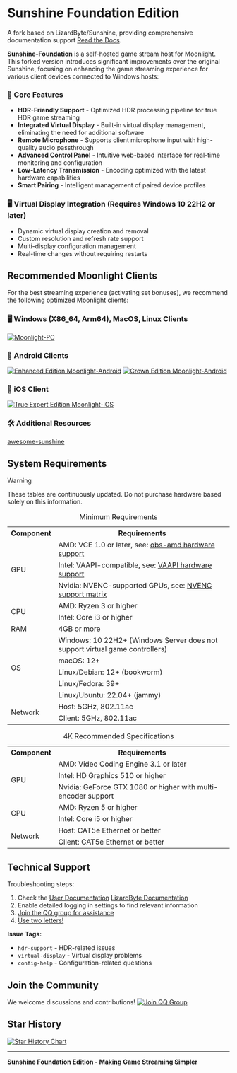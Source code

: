 # Sunshine Foundation Edition

A fork based on LizardByte/Sunshine, providing comprehensive documentation support [Read the Docs](https://docs.qq.com/aio/DSGdQc3htbFJjSFdO?p=YTpMj5JNNdB5hEKJhhqlSB).

**Sunshine-Foundation** is a self-hosted game stream host for Moonlight. This forked version introduces significant improvements over the original Sunshine, focusing on enhancing the game streaming experience for various client devices connected to Windows hosts:

### 🌟 Core Features
- **HDR-Friendly Support** - Optimized HDR processing pipeline for true HDR game streaming
- **Integrated Virtual Display** - Built-in virtual display management, eliminating the need for additional software
- **Remote Microphone** - Supports client microphone input with high-quality audio passthrough
- **Advanced Control Panel** - Intuitive web-based interface for real-time monitoring and configuration
- **Low-Latency Transmission** - Encoding optimized with the latest hardware capabilities
- **Smart Pairing** - Intelligent management of paired device profiles

### 🖥️ Virtual Display Integration (Requires Windows 10 22H2 or later)
- Dynamic virtual display creation and removal
- Custom resolution and refresh rate support
- Multi-display configuration management
- Real-time changes without requiring restarts


## Recommended Moonlight Clients

For the best streaming experience (activating set bonuses), we recommend the following optimized Moonlight clients:

### 🖥️ Windows (X86_64, Arm64), MacOS, Linux Clients
[![Moonlight-PC](https://img.shields.io/badge/Moonlight-PC-red?style=for-the-badge&logo=windows)](https://github.com/qiin2333/moonlight-qt)

### 📱 Android Clients
[![Enhanced Edition Moonlight-Android](https://img.shields.io/badge/Enhanced_Edition-Moonlight--Android-green?style=for-the-badge&logo=android)](https://github.com/qiin2333/moonlight-android/releases/tag/shortcut)
[![Crown Edition Moonlight-Android](https://img.shields.io/badge/Crown_Edition-Moonlight--Android-blue?style=for-the-badge&logo=android)](https://github.com/WACrown/moonlight-android)

### 📱 iOS Client
[![True Expert Edition Moonlight-iOS](https://img.shields.io/badge/True_Expert_Edition-Moonlight--iOS-lightgrey?style=for-the-badge&logo=apple)](https://github.com/TrueZhuangJia/moonlight-ios-NativeMultiTouchPassthrough)


### 🛠️ Additional Resources 
[awesome-sunshine](https://github.com/LizardByte/awesome-sunshine)

## System Requirements


> [!WARNING] 
> These tables are continuously updated. Do not purchase hardware based solely on this information.


<table>
    <caption id="minimum_requirements">Minimum Requirements</caption>
    <tr>
        <th>Component</th>
        <th>Requirements</th>
    </tr>
    <tr>
        <td rowspan="3">GPU</td>
        <td>AMD: VCE 1.0 or later, see: <a href="https://github.com/obsproject/obs-amd-encoder/wiki/Hardware-Support">obs-amd hardware support</a></td>
    </tr>
    <tr>
        <td>Intel: VAAPI-compatible, see: <a href="https://www.intel.com/content/www/us/en/developer/articles/technical/linuxmedia-vaapi.html">VAAPI hardware support</a></td>
    </tr>
    <tr>
        <td>Nvidia: NVENC-supported GPUs, see: <a href="https://developer.nvidia.com/video-encode-and-decode-gpu-support-matrix-new">NVENC support matrix</a></td>
    </tr>
    <tr>
        <td rowspan="2">CPU</td>
        <td>AMD: Ryzen 3 or higher</td>
    </tr>
    <tr>
        <td>Intel: Core i3 or higher</td>
    </tr>
    <tr>
        <td>RAM</td>
        <td>4GB or more</td>
    </tr>
    <tr>
        <td rowspan="5">OS</td>
        <td>Windows: 10 22H2+ (Windows Server does not support virtual game controllers)</td>
    </tr>
    <tr>
        <td>macOS: 12+</td>
    </tr>
    <tr>
        <td>Linux/Debian: 12+ (bookworm)</td>
    </tr>
    <tr>
        <td>Linux/Fedora: 39+</td>
    </tr>
    <tr>
        <td>Linux/Ubuntu: 22.04+ (jammy)</td>
    </tr>
    <tr>
        <td rowspan="2">Network</td>
        <td>Host: 5GHz, 802.11ac</td>
    </tr>
    <tr>
        <td>Client: 5GHz, 802.11ac</td>
    </tr>
</table>

<table>
    <caption id="4k_suggestions">4K Recommended Specifications</caption>
    <tr>
        <th>Component</th>
        <th>Requirements</th>
    </tr>
    <tr>
        <td rowspan="3">GPU</td>
        <td>AMD: Video Coding Engine 3.1 or later</td>
    </tr>
    <tr>
        <td>Intel: HD Graphics 510 or higher</td>
    </tr>
    <tr>
        <td>Nvidia: GeForce GTX 1080 or higher with multi-encoder support</td>
    </tr>
    <tr>
        <td rowspan="2">CPU</td>
        <td>AMD: Ryzen 5 or higher</td>
    </tr>
    <tr>
        <td>Intel: Core i5 or higher</td>
    </tr>
    <tr>
        <td rowspan="2">Network</td>
        <td>Host: CAT5e Ethernet or better</td>
    </tr>
    <tr>
        <td>Client: CAT5e Ethernet or better</td>
    </tr>
</table>

## Technical Support

Troubleshooting steps:
1. Check the [User Documentation](https://docs.qq.com/aio/DSGdQc3htbFJjSFdO?p=YTpMj5JNNdB5hEKJhhqlSB) [LizardByte Documentation](https://docs.lizardbyte.dev/projects/sunshine/latest/)
2. Enable detailed logging in settings to find relevant information
3. [Join the QQ group for assistance](https://qm.qq.com/cgi-bin/qm/qr?k=5qnkzSaLIrIaU4FvumftZH_6Hg7fUuLD&jump_from=webapi)
4. [Use two letters!](https://uuyc.163.com/)

**Issue Tags:**
- `hdr-support` - HDR-related issues
- `virtual-display` - Virtual display problems  
- `config-help` - Configuration-related questions

## Join the Community

We welcome discussions and contributions!
[![Join QQ Group](https://pub.idqqimg.com/wpa/images/group.png 'Join QQ Group')](https://qm.qq.com/cgi-bin/qm/qr?k=WC2PSZ3Q6Hk6j8U_DG9S7522GPtItk0m&jump_from=webapi&authKey=zVDLFrS83s/0Xg3hMbkMeAqI7xoHXaM3sxZIF/u9JW7qO/D8xd0npytVBC2lOS+z)

## Star History

[![Star History Chart](https://api.star-history.com/svg?repos=qiin2333/Sunshine-Foundation&type=Date)](https://www.star-history.com/#qiin2333/Sunshine-Foundation&Date)

---

**Sunshine Foundation Edition - Making Game Streaming Simpler**
```